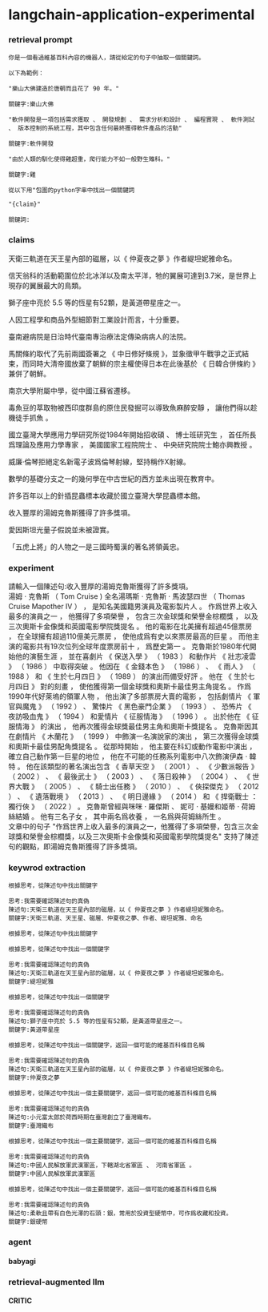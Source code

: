 # langchain-application-experimental

### retrieval prompt
```
你是一個看過維基百科內容的機器人，請從給定的句子中抽取一個關鍵詞。

以下為範例：

"樂山大佛建造於唐朝而且花了 90 年。"

關鍵字:樂山大佛

"軟件開發是一項包括需求獲取 、 開發規劃 、 需求分析和設計 、 編程實現 、 軟件測試 、 版本控制的系統工程，其中包含任何最終獲得軟件產品的活動"

關鍵字:軟件開發

"由於人類的馴化使得雞超重，爬行能力不如一般野生雉科。"

關鍵字:雞

從以下用"包圍的python字串中找出一個關鍵詞

"{claim}"

關鍵詞:
```

### claims
天衛三軌道在天王星內部的磁層，以《 仲夏夜之夢 》作者緹坦妮雅命名。<br>

信天翁科的活動範圍位於北冰洋以及南太平洋，牠的翼展可達到3.7米，是世界上現存的翼展最大的鳥類。<br>

獅子座中亮於 5.5 等的恆星有52顆，是黃道帶星座之一。<br>

人因工程學和商品外型細節對工業設計而言，十分重要。<br>

臺南避病院是日治時代臺南專治療法定傳染病病人的法院。<br>

馬關條約取代了先前兩國簽署之 《 中日修好條規 》，並象徵甲午戰爭之正式結束，而同時大清帝國放棄了朝鮮的宗主權使得日本在此後基於 《 日韓合併條約 》 兼併了朝鮮。<br>

南京大學附屬中學，從中國江蘇省遷移。<br>

毒魚豆的萃取物被西印度群島的原住民發掘可以導致魚麻醉安靜 ， 讓他們得以趁機徒手抓魚 。<br>

國立臺灣大學應用力學研究所從1984年開始招收碩 、 博士班研究生 ， 首任所長爲理論及應用力學專家 ， 美國國家工程院院士 、 中央研究院院士鮑亦興教授 。<br>

威廉·倫琴拒絕定名新電子波爲倫琴射線，堅持稱作X射線。<br>

數學的基礎分支之一的幾何學在中古世紀的西方並未出現在教育中。<br>

許多百年以上的針插昆蟲標本收藏於國立臺灣大學昆蟲標本館。<br>

收入豐厚的湯姆克魯斯獲得了許多獎項。<br>

愛因斯坦光量子假說並未被證實。<br>

「五虎上將」的人物之一是三國時蜀漢的著名將領黃忠。<br>

### experiment
請輸入一個陳述句:收入豐厚的湯姆克魯斯獲得了許多獎項。<br>
湯姆 · 克魯斯 （ Tom Cruise ) 全名湯瑪斯 · 克魯斯 · 馬波瑟四世 （ Thomas Cruise Mapother IV ） ， 是知名美國籍男演員及電影製片人 。 作爲世界上收入最多的演員之一 ， 他獲得了多項榮譽 ， 包含三次金球獎和榮譽金棕櫚獎 ， 以及三次奧斯卡金像獎和英國電影學院獎提名 。 他的電影在北美擁有超過45億票房 ， 在全球擁有超過110億美元票房 ， 使他成爲有史以來票房最高的巨星 。 而他主演的電影共有19次位列全球年度票房前十 ， 爲歷史第一 。 克魯斯於1980年代開始他的演藝生涯 ， 並在喜劇片 《 保送入學 》 （ 1983 ） 和動作片 《 壯志凌雲 》 （ 1986 ） 中取得突破 。 他因在 《 金錢本色 》 （ 1986 ） 、 《 雨人 》 （ 1988 ） 和 《 生於七月四日 》 （ 1989 ） 的演出而備受好評 。 他在 《 生於七月四日 》 對的刻畫 ， 使他獲得第一個金球獎和奧斯卡最佳男主角提名 。 作爲1990年代好萊塢的領軍人物 ， 他出演了多部票房大賣的電影 ， 包括劇情片 《 軍官與魔鬼 》 （ 1992 ） 、 驚悚片 《 黑色豪門企業 》 （ 1993 ） 、 恐怖片 《 夜訪吸血鬼 》 （ 1994 ） 和愛情片 《 征服情海 》 （ 1996 ） 。 出於他在 《 征服情海 》 的演出 ， 他再次獲得金球獎最佳男主角和奧斯卡獎提名 。 克魯斯因其在劇情片 《 木蘭花 》 （ 1999 ） 中飾演一名演說家的演出 ， 第三次獲得金球獎和奧斯卡最佳男配角獎提名 。 從那時開始 ， 他主要在科幻或動作電影中演出 ， 確立自己動作第一巨星的地位 ， 他在不可能的任務系列電影中八次飾演伊森 · 韓特 。 他在該類型的著名演出包含 《 香草天空 》 （ 2001 ） 、 《 少數派報告 》 （ 2002 ） 、 《 最後武士 》 （ 2003 ） 、 《 落日殺神 》 （ 2004 ） 、 《 世界大戰 》 （ 2005 ） 、 《 騎士出任務 》 （ 2010 ） 、 《 俠探傑克 》 （ 2012 ） 、 《 遺落戰境 》 （ 2013 ） 、 《 明日邊緣 》 （ 2014 ） 和 《 捍衛戰士 ： 獨行俠 》 （ 2022 ） 。 克魯斯曾經與咪咪 · 羅傑斯 、 妮可 · 基嫚和姬蒂 · 荷姆絲結婚 。 他有三名子女 ， 其中兩名爲收養 ， 一名爲與荷姆絲所生 。<br>
文章中的句子 "作爲世界上收入最多的演員之一，他獲得了多項榮譽，包含三次金球獎和榮譽金棕櫚獎，以及三次奧斯卡金像獎和英國電影學院獎提名" 支持了陳述句的觀點，即湯姆克魯斯獲得了許多獎項。<br>

### keywrod extraction
```
根據思考，從陳述句中找出關鍵字

思考:我需要確認陳述句的真偽
陳述句:天衛三軌道在天王星內部的磁層，以《 仲夏夜之夢 》作者緹坦妮雅命名。
關鍵字:天衛三軌道、天王星、磁層、仲夏夜之夢、作者、緹坦妮雅、命名

根據思考，從陳述句中找出關鍵字

根據思考，從陳述句中找出一個關鍵字

思考:我需要確認陳述句的真偽
陳述句:天衛三軌道在天王星內部的磁層，以《 仲夏夜之夢 》作者緹坦妮雅命名。
關鍵字:緹坦妮雅

根據思考，從陳述句中找出一個關鍵字

思考:我需要確認陳述句的真偽
陳述句:獅子座中亮於 5.5 等的恆星有52顆，是黃道帶星座之一。
關鍵字:黃道帶星座

根據思考，從陳述句中找出一個關鍵字，返回一個可能的維基百科條目名稱

思考:我需要確認陳述句的真偽
陳述句:天衛三軌道在天王星內部的磁層，以《 仲夏夜之夢 》作者緹坦妮雅命名。
關鍵字:仲夏夜之夢

根據思考，從陳述句中找出一個主要關鍵字，返回一個可能的維基百科條目名稱

思考:我需要確認陳述句的真偽
陳述句:小元富太郎於荷西時期在臺灣創立了臺灣織布。
關鍵字:臺灣織布

根據思考，從陳述句中找出一個主要關鍵字，返回一個可能的維基百科條目名稱

思考:我需要確認陳述句的真偽
陳述句:中國人民解放軍武漢軍區，下轄湖北省軍區 、 河南省軍區 。
關鍵字:中國人民解放軍武漢軍區

根據思考，從陳述句中找出一個主要關鍵字，返回一個可能的維基百科條目名稱

思考:我需要確認陳述句的真偽
陳述句:柔軟且帶有白色光澤的石頭：銀，常用於投資型硬幣中，可作爲收藏和投資。
關鍵字:銀硬幣
```
### agent 
#### babyagi
### retrieval-augmented llm
#### CRITIC
